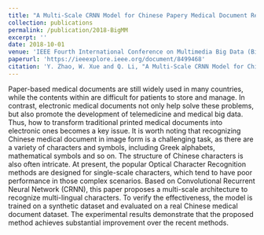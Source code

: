 ```yaml
---
title: "A Multi-Scale CRNN Model for Chinese Papery Medical Document Recognition"
collection: publications
permalink: /publication/2018-BigMM
excerpt: ''
date: 2018-10-01
venue: 'IEEE Fourth International Conference on Multimedia Big Data (BigMM)'
paperurl: 'https://ieeexplore.ieee.org/document/8499468'
citation: 'Y. Zhao, W. Xue and Q. Li, "A Multi-Scale CRNN Model for Chinese Papery Medical Document Recognition," 2018 IEEE Fourth International Conference on Multimedia Big Data (BigMM), 2018, pp. 1-5.'
---
```

Paper-based medical documents are still widely used in many countries, while the contents within are difficult for patients to store and manage. In contrast, electronic medical documents not only help solve these problems, but also promote the development of telemedicine and medical big data. Thus, how to transform traditional printed medical documents into electronic ones becomes a key issue. It is worth noting that recognizing Chinese medical document in image form is a challenging task, as there are a variety of characters and symbols, including Greek alphabets, mathematical symbols and so on. The structure of Chinese characters is also often intricate. At present, the popular Optical Character Recognition methods are designed for single-scale characters, which tend to have poor performance in those complex scenarios. Based on Convolutional Recurrent Neural Network (CRNN), this paper proposes a multi-scale architecture to recognize multi-lingual characters. To verify the effectiveness, the model is trained on a synthetic dataset and evaluated on a real Chinese medical document dataset. The experimental results demonstrate that the proposed method achieves substantial improvement over the recent methods.
